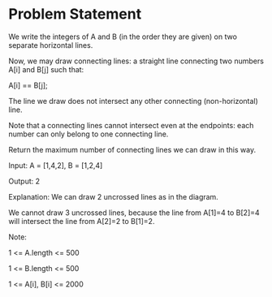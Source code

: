 # Problem Statement

We write the integers of A and B (in the order they are given) on two separate horizontal lines.


Now, we may draw connecting lines: a straight line connecting two numbers A[i] and B[j] such that:


A[i] == B[j];

The line we draw does not intersect any other connecting (non-horizontal) line.

Note that a connecting lines cannot intersect even at the endpoints: each number can only belong to one connecting line.


Return the maximum number of connecting lines we can draw in this way.

Input: A = [1,4,2], B = [1,2,4]

Output: 2

Explanation: We can draw 2 uncrossed lines as in the diagram.

We cannot draw 3 uncrossed lines, because the line from A[1]=4 to B[2]=4 will intersect the line from A[2]=2 to B[1]=2.

Note:

1 <= A.length <= 500

1 <= B.length <= 500

1 <= A[i], B[i] <= 2000
